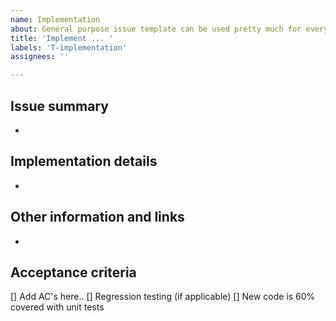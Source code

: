 ```yaml
---
name: Implementation
about: General purpose issue template can be used pretty much for every implementation
title: 'Implement ... '
labels: 'T-implementation'
assignees: ''

---
```


## Issue summary
<!-- A clear and concise description of what the task is. -->
-

## Implementation details
<!-- How this issues should be addressed. -->
-

## Other information and links
<!-- Add any other context, links or screenshots about the issue here. -->
- 

## Acceptance criteria
<!-- Acceptance criteria establish conditions to fulfill for the item to be complete. Usually can be a list of checkboxes.
Please refer to DOD for general implementation issue:
- AC should be complete so list everything that this issue suppose to have
- 60% test coverage. No less then 60% of coverage for newly added lines
- If applicable Regression testing. If this issue can be tested by its won mention Regression testing. 
Acceptance criteria should be added as a check boxes (eg [] Do this) 
-->
[] Add AC's here..
[] Regression testing (if applicable)
[] New code is 60% covered with unit tests

<!-- Thank you 🙏 -->